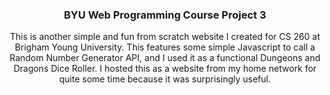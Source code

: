 <h3 align="center">BYU Web Programming Course Project 3</h3>
  <p align="center">
    This is another simple and fun from scratch website I created for CS 260 at Brigham Young University.
    This features some simple Javascript to call a Random Number Generator API, and I used it as a functional Dungeons and Dragons Dice Roller.
    I hosted this as a website from my home network for quite some time because it was surprisingly useful.
    <br />
